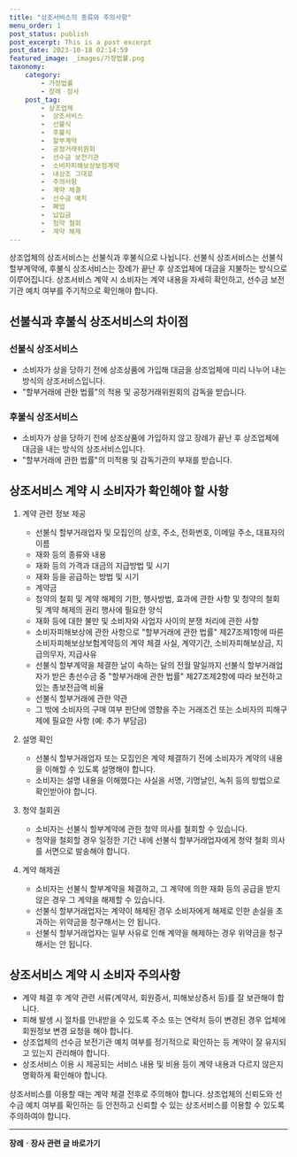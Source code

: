 ```yaml
---
title: "상조서비스의 종류와 주의사항"
menu_order: 1
post_status: publish
post_excerpt: This is a post excerpt
post_date: 2023-10-18 02:14:59
featured_image: _images/가정법률.png
taxonomy:
    category:
        - 가정법률
        - 장례ㆍ장사
    post_tag:
        - 상조업체
        -  상조서비스
        -  선불식
        -  후불식
        -  할부계약
        -  공정거래위원회
        -  선수금 보전기관
        -  소비자피해보상보험계약
        -  내상조 그대로
        -  주의사항
        -  계약 체결
        -  선수금 예치
        -  폐업
        -  납입금
        -  청약 철회
        -  계약 해제
---
```



상조업체의 상조서비스는 선불식과 후불식으로 나뉩니다. 선불식 상조서비스는 선불식 할부계약에, 후불식 상조서비스는 장례가 끝난 후 상조업체에 대금을 지불하는 방식으로 이루어집니다. 상조서비스 계약 시 소비자는 계약 내용을 자세히 확인하고, 선수금 보전기관 예치 여부를 주기적으로 확인해야 합니다.

## 선불식과 후불식 상조서비스의 차이점

### 선불식 상조서비스

- 소비자가 상을 당하기 전에 상조상품에 가입해 대금을 상조업체에 미리 나누어 내는 방식의 상조서비스입니다.
- "할부거래에 관한 법률"의 적용 및 공정거래위원회의 감독을 받습니다.

### 후불식 상조서비스

- 소비자가 상을 당하기 전에 상조상품에 가입하지 않고 장례가 끝난 후 상조업체에 대금을 내는 방식의 상조서비스입니다.
- "할부거래에 관한 법률"의 미적용 및 감독기관의 부재를 받습니다.

## 상조서비스 계약 시 소비자가 확인해야 할 사항

1. 계약 관련 정보 제공
   - 선불식 할부거래업자 및 모집인의 상호, 주소, 전화번호, 이메일 주소, 대표자의 이름
   - 재화 등의 종류와 내용
   - 재화 등의 가격과 대금의 지급방법 및 시기
   - 재화 등을 공급하는 방법 및 시기
   - 계약금
   - 청약의 철회 및 계약 해제의 기한, 행사방법, 효과에 관한 사항 및 청약의 철회 및 계약 해제의 권리 행사에 필요한 양식
   - 재화 등에 대한 불만 및 소비자와 사업자 사이의 분쟁 처리에 관한 사항
   - 소비자피해보상에 관한 사항으로 "할부거래에 관한 법률" 제27조제1항에 따른 소비자피해보상보험계약등의 계약 체결 사실, 계약기간, 소비자피해보상금, 지급의무자, 지급사유
   - 선불식 할부계약을 체결한 날이 속하는 달의 전월 말일까지 선불식 할부거래업자가 받은 총선수금 중 "할부거래에 관한 법률" 제27조제2항에 따라 보전하고 있는 총보전금액 비율
   - 선불식 할부거래에 관한 약관
   - 그 밖에 소비자의 구매 여부 판단에 영향을 주는 거래조건 또는 소비자의 피해구제에 필요한 사항 (예: 추가 부담금)

2. 설명 확인
   - 선불식 할부거래업자 또는 모집인은 계약 체결하기 전에 소비자가 계약의 내용을 이해할 수 있도록 설명해야 합니다.
   - 소비자는 설명 내용을 이해했다는 사실을 서명, 기명날인, 녹취 등의 방법으로 확인받아야 합니다.

3. 청약 철회권
   - 소비자는 선불식 할부계약에 관한 청약 의사를 철회할 수 있습니다.
   - 청약을 철회할 경우 일정한 기간 내에 선불식 할부거래업자에게 청약 철회 의사를 서면으로 발송해야 합니다.

4. 계약 해제권
   - 소비자는 선불식 할부계약을 체결하고, 그 계약에 의한 재화 등의 공급을 받지 않은 경우 그 계약을 해제할 수 있습니다.
   - 선불식 할부거래업자는 계약이 해제된 경우 소비자에게 해제로 인한 손실을 초과하는 위약금을 청구해서는 안 됩니다.
   - 선불식 할부거래업자는 일부 사유로 인해 계약을 해제하는 경우 위약금을 청구해서는 안 됩니다.

## 상조서비스 계약 시 소비자 주의사항

- 계약 체결 후 계약 관련 서류(계약서, 회원증서, 피해보상증서 등)를 잘 보관해야 합니다.
- 피해 발생 시 절차를 안내받을 수 있도록 주소 또는 연락처 등이 변경된 경우 업체에 회원정보 변경 요청을 해야 합니다.
- 상조업체의 선수금 보전기관 예치 여부를 정기적으로 확인하는 등 계약이 잘 유지되고 있는지 관리해야 합니다.
- 상조서비스 이용 시 제공되는 서비스 내용 및 비용 등이 계약 내용과 다르지 않은지 명확하게 확인해야 합니다.

상조서비스를 이용할 때는 계약 체결 전후로 주의해야 합니다. 상조업체의 신뢰도와 선수금 예치 여부를 확인하는 등 안전하고 신뢰할 수 있는 상조서비스를 이용할 수 있도록 주의하여야 합니다.

<!-- wp:separator -->
<hr class="wp-block-separator has-alpha-channel-opacity"/>
<!-- /wp:separator -->

<!-- wp:group {"backgroundColor":"base","layout":{"type":"constrained"}} -->
<div class="wp-block-group has-base-background-color has-background"><!-- wp:paragraph {"align":"center","fontSize":"large"} -->
<p class="has-text-align-center has-large-font-size"><strong>장례ㆍ장사 관련 글 바로가기</strong></p>
<!-- /wp:paragraph -->


<!-- wp:latest-posts
{"categories":[{"id":1553,"count":19,"description":"","link":"https://uknowlaw.com/category/%ec%9e%a5%eb%a1%80%e3%86%8d%ec%9e%a5%ec%82%ac/","name":"장례ㆍ장사","slug":"장례ㆍ장사","taxonomy":"category","parent":0,"meta":[],"_links":{"self":[{"href":"https://uknowlaw.com/wp-json/wp/v2/categories/1553"}],"collection":[{"href":"https://uknowlaw.com/wp-json/wp/v2/categories"}],"about":[{"href":"https://uknowlaw.com/wp-json/wp/v2/taxonomies/category"}],"wp:post_type":[{"href":"https://uknowlaw.com/wp-json/wp/v2/posts?categories=1553"}],"curies":[{"name":"wp","href":"https://api.w.org/{rel}","templated":true}]}}],"postsToShow":100,"excerptLength":28,"postLayout":"grid","columns":2,"featuredImageAlign":"left","featuredImageSizeSlug":"large","fontSize":"medium"} /--></div>
<!-- /wp:group -->